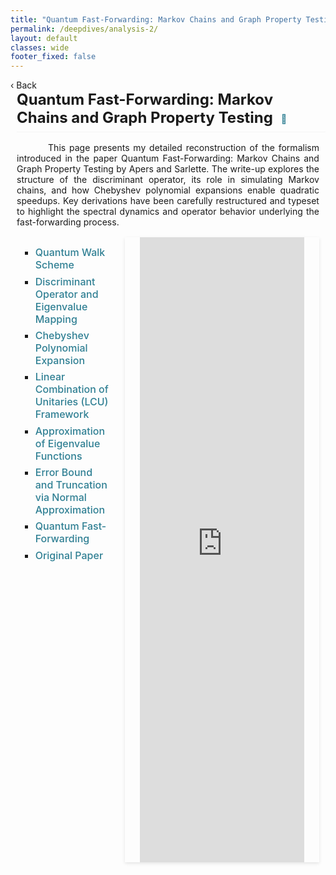 ```yaml
---
title: "Quantum Fast-Forwarding: Markov Chains and Graph Property Testing"
permalink: /deepdives/analysis-2/
layout: default
classes: wide
footer_fixed: false
---
```


<!-- Top Navigation Bar (Empty but maintaining design consistency) -->
<div class="learning-topnav">
  <a href="/deepdives/">‹ Back</a>
</div>

<!-- Main Content Style -->
<!-- Main Content Style (Updated) -->
<style>
/* Text blocks: no longer indent every first line */
.text-block {
    margin-left: 2%;
    margin-right: 2%;
    text-align: justify;
    margin-bottom: 1rem;
}

/* Only paragraphs get the 50px indent */
.text-block p {
    text-indent: 50px;
    margin-bottom: 1rem;
}

/* Main Title Style */
.text-block {
    margin-left: 2%;
    margin-right: 2%;
    text-align: justify;
    text-indent: 50px;
    margin-bottom: 1rem; /* Add space below */
}
h1 {
    all: unset; /* Reset all styles */
    display: block; /* Ensure it behaves like a block element */
    border-bottom: 0.5px solid #f5f5f5; /* Lighten the underline further */
    padding-bottom: 0.5rem; /* Add space between text and underline */
    font-size: 1.5rem; /* Adjust font size */
    font-weight: bold; /* Ensure it's bold */
    text-align: left; /* Align text to the left */
    margin-left: 2%; /* Align with text block */
    margin-bottom: 1rem; /* Add space below */
}

/* Subheading Styles (Aligned Same as Main Title) */
h2, h3, h4, h5, h6 {
    display: block;
    font-size: 1.3rem;
    font-weight: bold;
    text-align: left;
    margin-left: 0%;
    margin-right: 2%;
    margin-top: 0;           /* remove default top margin */
    margin-bottom: 0.8rem;   /* controlled bottom margin */
    text-indent: 0;
    border-bottom: 0.5px solid #f5f5f5;
}

/* Compact List Styling */
.text-block ol {
    margin-left: 0;
    padding-left: 1.2rem;
    line-height: 1.5;
    margin-bottom: 0.5rem;
}

.text-block ol li {
    margin-bottom: 0.3rem;
    line-height: 1.4;
    font-size: 1rem;
}

/* Sub-lists */
.text-block ul {
    margin-top: 0.2rem;
    margin-bottom: 0.2rem;
    padding-left: 1rem;
    list-style-type: disc;
}

.text-block ul li {
    margin-bottom: 0.2rem;
    font-size: 0.95rem;
    line-height: 1.3;
    text-indent: 0;
}

/* TOC Container Styling */
#toc-container {
    margin-left: 2%;
    margin-right: 2%;
    margin-bottom: 0.5rem;   /* reduced gap below TOC */
}

#toc-container ul {
    list-style-type: square;
    padding-left: 20px;
}

#toc-container li {
    margin-bottom: 0.4rem;
    font-size: 1rem;
}

#toc-container a {
    text-decoration: none;
    color: #2f7f93;
    font-weight: 500;
    transition: color 0.3s;
}

#toc-container a:hover {
    color: #1a5e73;
    text-decoration: underline;
}
.subtitle {
  margin-left: 2%;
  margin-right: 2%;
  font-size: 0.9rem;
  color: #555;
  margin-bottom: 1.5rem;
}
.subtitle a {
  color: #2f7f93;
  text-decoration: none;
}
.subtitle a:hover {
  text-decoration: underline;
}
#further-reading {
  margin-bottom: 3rem;
}
.text-block p.no-indent {
  text-indent: 0;
}
</style>



<!-- Main Heading -->
<h1>
  Quantum Fast-Forwarding: Markov Chains and Graph Property Testing
  <a href="https://arxiv.org/abs/1804.02321"
     target="_blank" rel="noopener"
     title="Based on the paper by Apers & Sarlette, arXiv:1804.02321"
     style="font-size:0.6em; margin-left:0.5em; vertical-align:middle; color:#2f7f93; text-decoration:none;">
    📄
  </a>
</h1>

<div class="text-block">
This page presents my detailed reconstruction of the formalism introduced in the paper <a href="https://arxiv.org/pdf/1804.02321" style="text-decoration: none;">Quantum Fast-Forwarding: Markov Chains and Graph Property Testing</a> by Apers and Sarlette. The write-up explores the structure of the discriminant operator, its role in simulating Markov chains, and how Chebyshev polynomial expansions enable quadratic speedups. Key derivations have been carefully restructured and typeset to highlight the spectral dynamics and operator behavior underlying the fast-forwarding process.
</div>

<div class="content-container">
  <!-- Table of Contents -->
  <div id="toc-container">
    <ul>
      <li><a href="javascript:void(0)" onclick="loadPdfPage('https://soorajss1729.github.io/pdfjs/viewer.html?file=qff_analysis.pdf#page=5')">Quantum Walk Scheme</a></li>
      <li><a href="javascript:void(0)" onclick="loadPdfPage('https://soorajss1729.github.io/pdfjs/viewer.html?file=qff_analysis.pdf#page=7')">Discriminant Operator and Eigenvalue Mapping</a></li>
      <li><a href="javascript:void(0)" onclick="loadPdfPage('https://soorajss1729.github.io/pdfjs/viewer.html?file=qff_analysis.pdf#page=9')">Chebyshev Polynomial Expansion</a></li>
      <li><a href="javascript:void(0)" onclick="loadPdfPage('https://soorajss1729.github.io/pdfjs/viewer.html?file=qff_analysis.pdf#page=12')">Linear Combination of Unitaries (LCU) Framework</a></li>
      <li><a href="javascript:void(0)" onclick="loadPdfPage('https://soorajss1729.github.io/pdfjs/viewer.html?file=qff_analysis.pdf#page=14')">Approximation of Eigenvalue Functions</a></li>
      <li><a href="javascript:void(0)" onclick="loadPdfPage('https://soorajss1729.github.io/pdfjs/viewer.html?file=qff_analysis.pdf#page=21')">Error Bound and Truncation via Normal Approximation</a></li>
      <li><a href="javascript:void(0)" onclick="loadPdfPage('https://soorajss1729.github.io/pdfjs/viewer.html?file=qff_analysis.pdf#page=24')">Quantum Fast-Forwarding</a></li>
      <li><a href="javascript:void(0)" onclick="loadPdfPage('https://soorajss1729.github.io/pdfjs/viewer.html?file=qff_paper.pdf#page=1')">Original Paper</a></li>
    </ul>
  </div>
  



  <!-- PDF Viewer -->
  <div class="pdf-viewer">
    <iframe src="https://soorajss1729.github.io/pdfjs/viewer.html?file=qff_analysis.pdf" width="100%" height="1000px" style="border: none;"></iframe>
  </div>
</div>

<style>
/* General styling */
a {
    text-decoration: none; /* Remove underline for all hyperlinks */
}
  
body {
    padding-bottom: 50px; /* Adds 50px of vertical space at the bottom of the page */
}

.learning-content {
  margin-left: 5%;
  margin-right: 5%;
}

.text-block {
    text-align: justify;
    text-indent: 50px;
}

/* Flexbox container for TOC and PDF viewer */
.content-container {
    display: flex;
    flex-wrap: nowrap;
    gap: 0px;
    margin-left: 2%;
    margin-right: 2%;
    height: 1000px; /* Set a height for the container */
}

/* TOC styling */
#toc-container {
    flex: 1 1 30%; /* TOC takes up 30% of the width */
    max-width: 400px;
    overflow-y: auto; /* Enable vertical scrolling */
    border-right: 0px solid #ddd; /* Optional right border for separation */
    padding-right: 10px; /* Space for scroll bar */
    height: 100%; /* Match the container height */
}

#toc-container details {
  margin-bottom: 1em; /* Add spacing between collapsible sections */
}

#toc-container summary {
  font-weight: bold;
  cursor: pointer;
}

#toc-container ul {
  list-style-type: square;
  padding-left: 20px;
}

/* PDF Viewer styling */
.pdf-viewer {
    flex: 1 1 55%; /* PDF viewer takes up 70% of the width */
    border: 0px solid #ddd;
    box-shadow: 0 2px 5px rgba(0, 0, 0, 0.1);
    padding-left:5%;
    padding-right:5%;    
}


/* Mobile adjustments */
@media (max-width: 768px) {
  .content-container {
    flex-direction: column; /* Stack TOC and viewer vertically */
    height: auto; /* Allow the container height to adjust naturally */
    margin-bottom: 50px; /* Prevent overlap with footer */
  }
  #toc-container {
    max-width: 100%;
    height: auto; /* Adjust height naturally */
  }
  .pdf-viewer {
    max-width: 100%;
    height: calc(100vh - 50px); /* Take up remaining space above footer */
    margin-top: 1rem; /* Add spacing between TOC and PDF viewer */
    flex-grow: 1; /* Ensure it stretches to fill available space */
  }
  footer {
    position: relative;
    bottom: 0;
  }
}
</style>

<script>
document.addEventListener('DOMContentLoaded', function () {
  window.loadPdfPage = function(url) {
    const pdfViewer = document.querySelector('.pdf-viewer iframe');
    if (pdfViewer) {
      pdfViewer.src = url;
      if (window.innerWidth <= 768) {
        setTimeout(() => {
          const pdfSection = document.querySelector('.pdf-viewer');
          if (pdfSection) {
            pdfSection.scrollIntoView({ behavior: 'smooth' });
          }
        }, 300);
      }
    } else {
      console.error("PDF viewer iframe not found.");
    }
  }
});
</script>


